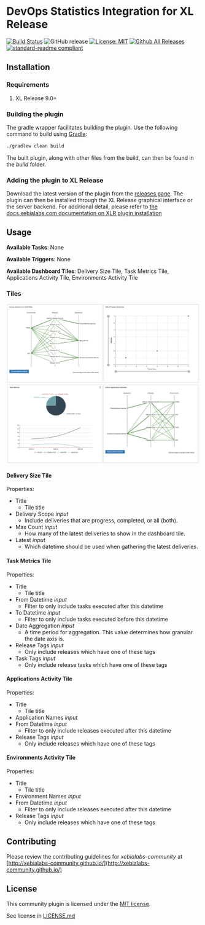 
# DevOps Statistics Integration for XL Release

[![Build Status](https://travis-ci.org/xebialabs-community/xlr-devops-statistics-plugin.svg?branch=master)](https://travis-ci.org/xebialabs-community/xlr-devops-statistics-plugin)
![GitHub release](https://img.shields.io/github/release/xebialabs-community/xlr-devops-statistics-plugin.svg)
[![License: MIT](https://img.shields.io/badge/license-MIT-yellow.svg)](https://opensource.org/licenses/MIT)
[![Github All Releases](https://img.shields.io/github/downloads/xebialabs-community/xlr-devops-statistics-plugin/total.svg)](https://github.com/xebialabs-community/xlr-devops-statistics-plugin/releases)
[![standard-readme compliant](https://img.shields.io/badge/readme%20style-standard-blue.svg)](https://github.com/RichardLitt/standard-readme)

## Installation

### Requirements

1. XL Release 9.0+

### Building the plugin
The gradle wrapper facilitates building the plugin.  Use the following command to build using [Gradle](https://gradle.org/):
```bash
./gradlew clean build
```
The built plugin, along with other files from the build, can then be found in the _build_ folder.

### Adding the plugin to XL Release

Download the latest version of the plugin from the [releases page](https://github.com/xebialabs-community/xlr-devops-statistics-plugin/releases).  The plugin can then be installed through the XL Release graphical interface or the server backend.  For additional detail, please refer to [the docs.xebialabs.com documentation on XLR plugin installation](https://docs.xebialabs.com/xl-release/how-to/install-or-remove-xl-release-plugins.html)

## Usage

__Available Tasks__: None

__Available Triggers__: None

__Available Dashboard Tiles__: Delivery Size Tile, Task Metrics Tile, Applications Activity Tile, Environments Activity Tile

### Tiles

![plugin dashboard tiles screenshot 1](images/tiles-1.png)
![plugin dashboard tiles screenshot 2](images/tiles-2.png)

#### Delivery Size Tile
Properties:
* Title  
   * Tile title
* Delivery Scope _input_ 
   * Include deliveries that are progress, completed, or all (both).
* Max Count _input_ 
   * How many of the latest deliveries to show in the dashboard tile.
* Latest _input_ 
   * Which datetime should be used when gathering the latest deliveries.

#### Task Metrics Tile
Properties:
* Title  
   * Tile title
* From Datetime _input_ 
   * Filter to only include tasks executed after this datetime
* To Datetime _input_ 
   * Filter to only include tasks executed before this datetime
* Date Aggregation _input_ 
   * A time period for aggregation.  This value determines how granular the date axis is.
* Release Tags _input_ 
   * Only include releases which have one of these tags
* Task Tags _input_ 
   * Only include release tasks which have one of these tags

#### Applications Activity Tile
Properties:
* Title  
   * Tile title
* Application Names _input_ 
* From Datetime _input_ 
   * Filter to only include releases executed after this datetime
* Release Tags _input_ 
   * Only include releases which have one of these tags

#### Environments Activity Tile
Properties:
* Title  
   * Tile title
* Environment Names _input_ 
* From Datetime _input_ 
   * Filter to only include releases executed after this datetime
* Release Tags _input_ 
   * Only include releases which have one of these tags

## Contributing

Please review the contributing guidelines for _xebialabs-community_ at [http://xebialabs-community.github.io/](http://xebialabs-community.github.io/)

## License

This community plugin is licensed under the [MIT license](https://opensource.org/licenses/MIT).

See license in [LICENSE.md](LICENSE.md)
